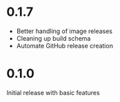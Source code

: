# 0.1.7

- Better handling of image releases
- Cleaning up build schema
- Automate GitHub release creation

# 0.1.0

Initial release with basic features
